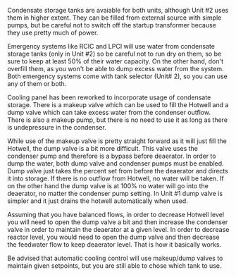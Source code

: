 Condensate storage tanks are avaiable for both units, although Unit #2 uses them in higher extent. They can be filled from external source with simple pumps, but be careful not to switch off the startup transformer because they use pretty much of power.

Emergency systems like RCIC and LPCI will use water from condensate storage tanks (only in Unit #2) so be careful not to run dry on them, so be sure to keep at least 50% of their water capacity. On the other hand, don't overfill them, as you won't be able to dump excess water from the system. Both emergency systems come with tank selector (Unit# 2), so you can use any of them or both.

Cooling panel has been reworked to incorporate usage of condensate storage. There is a makeup valve which can be used to fill the Hotwell and a dump valve which can take excess water from the condenser outflow. There is also a makeup pump, but there is no need to use it as long as there is undepressure in the condenser.

While use of the makeup valve is pretty straight forward as it will just fill the Hotwell, the dump valve is a bit more difficult. This valve uses the condenser pump and therefore is a bypass before deaerator. In order to dump the water, both dump valve and condenser pumps must be enabled. Dump valve just takes the percent set from before the deaerator and directs it into storage. If there is no outflow from Hotwell, no water will be taken. If on the other hand the dump valve is at 100% no water will go into the deaerator, no matter the condenser pump setting. In Unit #1 dump valve is simpler and it just drains the hotwell automatically when used.

Assuming that you have balanced flows, in order to decrease Hotwell level you will need to open the dump valve a bit and then increase the condenser valve in order to maintain the deaerator at a given level. In order to decrease reactor level, you would need to open the dump valve and then decrease the feedwater flow to keep deaerator level. That is how it basically works.

Be advised that automatic cooling control will use makeup/dump valves to maintain given setpoints, but you are still able to chose which tank to use.
